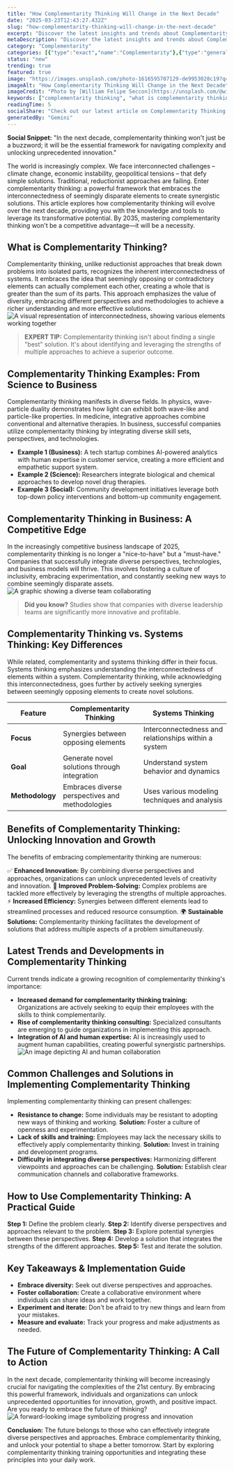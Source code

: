 ```yaml
---
title: "How Complementarity Thinking Will Change in the Next Decade"
date: "2025-03-23T12:43:27.432Z"
slug: "how-complementarity-thinking-will-change-in-the-next-decade"
excerpt: "Discover the latest insights and trends about Complementarity Thinking. This comprehensive guide covers everything you need to know about Complementarity Thinking in 2025."
metaDescription: "Discover the latest insights and trends about Complementarity Thinking. This comprehensive guide covers everything you need to know about Complementarity T..."
category: "Complementarity"
categories: [{"type":"exact","name":"Complementarity"},{"type":"general","name":"Management"},{"type":"medium","name":"Strategic Planning"},{"type":"specific","name":"Decision Making"},{"type":"niche","name":"Scenario Planning"}]
status: "new"
trending: true
featured: true
image: "https://images.unsplash.com/photo-1616595707129-de9953028c19?q=85&w=1200&fit=max&fm=webp&auto=compress"
imageAlt: "How Complementarity Thinking Will Change in the Next Decade"
imageCredit: "Photo by [William Felipe Seccon](https://unsplash.com/@wilhazec) on Unsplash"
keywords: ["complementarity thinking", "what is complementarity thinking", "complementarity thinking examples", "complementarity thinking in business", "complementarity thinking vs. systems thinking", "benefits of complementarity thinking", "complementarity thinking and innovation", "how to use complementarity thinking", "complementarity thinking training", "complementarity thinking consulting"]
readingTime: 5
socialShare: "Check out our latest article on Complementarity Thinking! How Complementarity Thinking Will Change in the Next Decade #complementarity thinking #what is complementarity thinking #complementarity thinking examples"
generatedBy: "Gemini"
---
```




**Social Snippet:**  "In the next decade, complementarity thinking won't just be a buzzword; it will be the essential framework for navigating complexity and unlocking unprecedented innovation."

The world is increasingly complex.  We face interconnected challenges – climate change, economic instability, geopolitical tensions – that defy simple solutions.  Traditional, reductionist approaches are failing.  Enter complementarity thinking: a powerful framework that embraces the interconnectedness of seemingly disparate elements to create synergistic solutions.  This article explores how complementarity thinking will evolve over the next decade, providing you with the knowledge and tools to leverage its transformative potential.  By 2035, mastering complementarity thinking won't be a competitive advantage—it will be a necessity.

## What is Complementarity Thinking?

Complementarity thinking, unlike reductionist approaches that break down problems into isolated parts, recognizes the inherent interconnectedness of systems. It embraces the idea that seemingly opposing or contradictory elements can actually complement each other, creating a whole that is greater than the sum of its parts. This approach emphasizes the value of diversity, embracing different perspectives and methodologies to achieve a richer understanding and more effective solutions. ![A visual representation of interconnectedness, showing various elements working together](https://images.unsplash.com/photo-1584473457409-ae5c91d7d8b1?q=85&w=1200&fit=max&fm=webp&auto=compress)

> **EXPERT TIP:**  Complementarity thinking isn't about finding a single "best" solution. It's about identifying and leveraging the strengths of multiple approaches to achieve a superior outcome.

## Complementarity Thinking Examples: From Science to Business

Complementarity thinking manifests in diverse fields. In physics, wave-particle duality demonstrates how light can exhibit both wave-like and particle-like properties. In medicine, integrative approaches combine conventional and alternative therapies. In business, successful companies utilize complementarity thinking by integrating diverse skill sets, perspectives, and technologies.

* **Example 1 (Business):** A tech startup combines AI-powered analytics with human expertise in customer service, creating a more efficient and empathetic support system.
* **Example 2 (Science):** Researchers integrate biological and chemical approaches to develop novel drug therapies.
* **Example 3 (Social):** Community development initiatives leverage both top-down policy interventions and bottom-up community engagement.

## Complementarity Thinking in Business: A Competitive Edge

In the increasingly competitive business landscape of 2025, complementarity thinking is no longer a "nice-to-have" but a "must-have."  Companies that successfully integrate diverse perspectives, technologies, and business models will thrive.  This involves fostering a culture of inclusivity, embracing experimentation, and constantly seeking new ways to combine seemingly disparate assets. ![A graphic showing a diverse team collaborating](https://images.unsplash.com/photo-1604183667964-bce80268b39d?q=85&w=1200&fit=max&fm=webp&auto=compress)

> **Did you know?**  Studies show that companies with diverse leadership teams are significantly more innovative and profitable.

## Complementarity Thinking vs. Systems Thinking: Key Differences

While related, complementarity and systems thinking differ in their focus.  Systems thinking emphasizes understanding the interconnectedness of elements within a system. Complementarity thinking, while acknowledging this interconnectedness, goes further by actively seeking synergies between seemingly opposing elements to create novel solutions.

| Feature          | Complementarity Thinking                               | Systems Thinking                                      |
|-----------------|-------------------------------------------------------|------------------------------------------------------|
| **Focus**        | Synergies between opposing elements                   | Interconnectedness and relationships within a system |
| **Goal**         | Generate novel solutions through integration           | Understand system behavior and dynamics               |
| **Methodology**   | Embraces diverse perspectives and methodologies     | Uses various modeling techniques and analysis          |

## Benefits of Complementarity Thinking: Unlocking Innovation and Growth

The benefits of embracing complementarity thinking are numerous:

✅ **Enhanced Innovation:**  By combining diverse perspectives and approaches, organizations can unlock unprecedented levels of creativity and innovation.
🔑 **Improved Problem-Solving:** Complex problems are tackled more effectively by leveraging the strengths of multiple approaches.
⚡ **Increased Efficiency:**  Synergies between different elements lead to streamlined processes and reduced resource consumption.
🌍 **Sustainable Solutions:**  Complementarity thinking facilitates the development of solutions that address multiple aspects of a problem simultaneously.

## Latest Trends and Developments in Complementarity Thinking

Current trends indicate a growing recognition of complementarity thinking's importance:

* **Increased demand for complementarity thinking training:**  Organizations are actively seeking to equip their employees with the skills to think complementarily.
* **Rise of complementarity thinking consulting:**  Specialized consultants are emerging to guide organizations in implementing this approach.
* **Integration of AI and human expertise:**  AI is increasingly used to augment human capabilities, creating powerful synergistic partnerships.  ![An image depicting AI and human collaboration](https://images.unsplash.com/photo-1616595707129-de9953028c19?q=85&w=1200&fit=max&fm=webp&auto=compress)

## Common Challenges and Solutions in Implementing Complementarity Thinking

Implementing complementarity thinking can present challenges:

* **Resistance to change:**  Some individuals may be resistant to adopting new ways of thinking and working.  **Solution:**  Foster a culture of openness and experimentation.
* **Lack of skills and training:**  Employees may lack the necessary skills to effectively apply complementarity thinking.  **Solution:**  Invest in training and development programs.
* **Difficulty in integrating diverse perspectives:**  Harmonizing different viewpoints and approaches can be challenging.  **Solution:**  Establish clear communication channels and collaborative frameworks.

## How to Use Complementarity Thinking: A Practical Guide

**Step 1:** Define the problem clearly.
**Step 2:** Identify diverse perspectives and approaches relevant to the problem.
**Step 3:** Explore potential synergies between these perspectives.
**Step 4:** Develop a solution that integrates the strengths of the different approaches.
**Step 5:** Test and iterate the solution.

## Key Takeaways & Implementation Guide

* **Embrace diversity:**  Seek out diverse perspectives and approaches.
* **Foster collaboration:**  Create a collaborative environment where individuals can share ideas and work together.
* **Experiment and iterate:**  Don't be afraid to try new things and learn from your mistakes.
* **Measure and evaluate:**  Track your progress and make adjustments as needed.

## The Future of Complementarity Thinking: A Call to Action

In the next decade, complementarity thinking will become increasingly crucial for navigating the complexities of the 21st century.  By embracing this powerful framework, individuals and organizations can unlock unprecedented opportunities for innovation, growth, and positive impact.  Are you ready to embrace the future of thinking?  ![A forward-looking image symbolizing progress and innovation](https://images.unsplash.com/photo-1446511437394-36cdff3ae1b3?q=85&w=1200&fit=max&fm=webp&auto=compress)

**Conclusion:** The future belongs to those who can effectively integrate diverse perspectives and approaches.  Embrace complementarity thinking, and unlock your potential to shape a better tomorrow.  Start by exploring complementarity thinking training opportunities and integrating these principles into your daily work.
